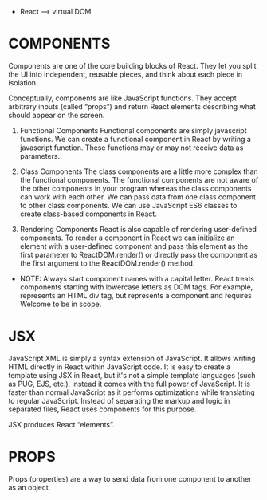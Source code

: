 - React --> virtual DOM

# COMPONENTS

Components are one of the core building blocks of React. They let you split the UI into independent, reusable pieces, and think about each piece in isolation.

Conceptually, components are like JavaScript functions. They accept arbitrary inputs (called “props”) and return React elements describing what should appear on the screen.

1. Functional Components
   Functional components are simply javascript functions. We can create a functional component in React by writing a javascript function. These functions may or may not receive data as parameters.

2. Class Components
   The class components are a little more complex than the functional components. The functional components are not aware of the other components in your program whereas the class components can work with each other. We can pass data from one class component to other class components. We can use JavaScript ES6 classes to create class-based components in React.

3. Rendering Components
   React is also capable of rendering user-defined components. To render a component in React we can initialize an element with a user-defined component and pass this element as the first parameter to ReactDOM.render() or directly pass the component as the first argument to the ReactDOM.render() method.

- NOTE: Always start component names with a capital letter.
  React treats components starting with lowercase letters as DOM tags. For example, <div /> represents an HTML div tag, but <Welcome /> represents a component and requires Welcome to be in scope.

# JSX

JavaScript XML is simply a syntax extension of JavaScript. It allows writing HTML directly in React within JavaScript code. It is easy to create a template using JSX in React, but it's not a simple template languages (such as PUG, EJS, etc.), instead it comes with the full power of JavaScript.
It is faster than normal JavaScript as it performs optimizations while translating to regular JavaScript. Instead of separating the markup and logic in separated files, React uses components for this purpose.

JSX produces React “elements”.

# PROPS

Props (properties) are a way to send data from one component to another as an object.
